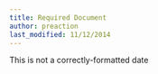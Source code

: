 ```yaml
---
title: Required Document
author: preaction
last_modified: 11/12/2014
---
```

This is not a correctly-formatted date

